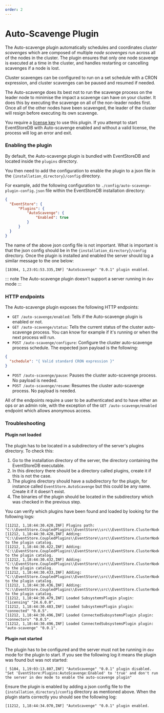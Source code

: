 ```yaml
---
order: 2
---
```


# Auto-Scavenge Plugin

<Badge type="warning" vertical="middle" text="License Required"/>

The Auto-scavenge plugin automatically schedules and coordinates _cluster scavenges_ which are composed of multiple _node scavenges_ run across all of the nodes in the cluster. The plugin ensures that only one node scavenge is executed at a time in the cluster, and handles restarting or cancelling scavenges if a node is lost.

Cluster scavenges can be configured to run on a set schedule with a CRON expression, and cluster scavenges can be paused and resumed if needed.

The Auto-scavenge does its best not to run the scavenge process on the leader node to minimise the impact a scavenge can have on your cluster. It does this by executing the scavenge on all of the non-leader nodes first. Once all of the other nodes have been scavenged, the leader of the cluster will resign before executing its own scavenge.

You require a [license key](../configuration/license-keys.md) to use this plugin.
If you attempt to start EventStoreDB with Auto-scavenge enabled and without a valid license, the process will log an error and exit.

### Enabling the plugin

By default, the Auto-scavenge plugin is bundled with EventStoreDB and located inside the `plugins` directory.

You then need to add the configuration to enable the plugin to a json file in the `{installation_directory}/config` directory.

For example, add the following configuration to `./config/auto-scavenge-plugin-config.json` file within the EventStoreDB installation directory:

```json
{
  "EventStore": {
      "Plugins": {
          "AutoScavenge": {
              "Enabled": true
          }
      }
  }
}
```

The name of the above json config file is not important. What is important is that the json config should be in the `{installation_directory}/config` directory.
Once the plugin is installed and enabled the server should log a similar message to the one below:

```
[18304, 1,23:01:53.335,INF] "AutoScavenge" "0.0.1" plugin enabled.
```

::: note
The Auto-scavenge plugin doesn't support a server running in `dev` mode
:::

### HTTP endpoints

The Auto-scavenge plugin exposes the following HTTP endpoints:

* `GET /auto-scavenge/enabled`: Tells if the Auto-scavenge plugin is enabled or not.
* `GET /auto-scavenge/status`: Tells the current status of the cluster auto-scavenge process. You can know for example if it's running or when the next process will run.
* `POST /auto-scavenge/configure`: Configure the cluster auto-scavenge process schedule. The expected json payload is the following:
```json
{
  "schedule": "{ Valid standard CRON expression }"
}
```
* `POST /auto-scavenge/pause`: Pauses the cluster auto-scavenge process. No payload is needed.
* `POST /auto-scavenge/resume`: Resumes the cluster auto-scavenge process. No payload is needed.

All of the endpoints require a user to be authenticated and to have either an ops or an admin role, with the exception of the `GET /auto-scavenge/enabled` endpoint which allows anonymous access.

### Troubleshooting

#### Plugin not loaded

The plugin has to be located in a subdirectory of the server's plugins directory. To check this:

1. Go to the installation directory of the server, the directory containing the EventStoreDB executable.
2. In this directory there should be a directory called plugins, create it if this is not the case.
3. The plugins directory should have a subdirectory for the plugin, for instance called `EventStore.AutoScavenge` but this could be any name. Create it if it doesn't exist.
4. The binaries of the plugin should be located in the subdirectory which was checked in the previous step.

You can verify which plugins have been found and loaded by looking for the following logs:

```
[11212, 1,18:44:30.420,INF] Plugins path: "C:\\EventStore.CoupledPlugins\\EventStore\\src\\EventStore.ClusterNode\\bin\\Debug\\net8.0\\plugins"
[11212, 1,18:44:30.420,INF] Adding: "C:\\EventStore.CoupledPlugins\\EventStore\\src\\EventStore.ClusterNode\\bin\\Debug\\net8.0\\plugins" to the plugin catalog.
[11212, 1,18:44:30.422,INF] Adding: "C:\\EventStore.CoupledPlugins\\EventStore\\src\\EventStore.ClusterNode\\bin\\Debug\\net8.0\\plugins\\EventStore.Licensing" to the plugin catalog.
[11212, 1,18:44:30.432,INF] Adding: "C:\\EventStore.CoupledPlugins\\EventStore\\src\\EventStore.ClusterNode\\bin\\Debug\\net8.0\\plugins\\EventStore.POC.ConnectedSubsystemsPlugin" to the plugin catalog.
[11212, 1,18:44:30.433,INF] Adding: "C:\\EventStore.CoupledPlugins\\EventStore\\src\\EventStore.ClusterNode\\bin\\Debug\\net8.0\\plugins\\EventStore.POC.ConnectorsPlugin" to the plugin catalog.
[11212, 1,18:44:30.436,INF] Adding: "C:\\EventStore.CoupledPlugins\\EventStore\\src\\EventStore.ClusterNode\\bin\\Debug\\net8.0\\plugins\\EventStore.TcpPlugin" to the plugin catalog.
[11212, 1,18:44:30.479,INF] Loaded SubsystemsPlugin plugin: "licensing" "24.6.0.0".
[11212, 1,18:44:30.483,INF] Loaded SubsystemsPlugin plugin: "connected" "0.0.5".
[11212, 1,18:44:30.496,INF] Loaded ConnectedSubsystemsPlugin plugin: "connectors" "0.0.5".
[11212, 1,18:44:30.496,INF] Loaded ConnectedSubsystemsPlugin plugin: "auto-scavenge" "0.0.1".
```

#### Plugin not started

The plugin has to be configured and the server must not be running in `dev` mode for the plugin to start.
If you see the following log it means the plugin was found but was not started:

```
[ 5104, 1,19:03:13.807,INF] "AutoScavenge" "0.0.1" plugin disabled. "Set 'EventStore:Plugins:AutoScavenge:Enabled' to 'true' and don't run the server in dev mode to enable the auto-scavenge plugin"
```

Ensure the plugin is enabled by adding a json config file to the `{installation_directory}/config` directory as mentioned above.
When the plugin starts correctly you should see the following log:

```
[11212, 1,18:44:34.070,INF] "AutoScavenge" "0.0.1" plugin enabled.
```